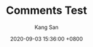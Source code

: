 ---
title: "Comments Test"
author: Kang San
date: 2020-09-03 15:36:00 +0800
categories: [Blogging, Tutorial]
tags: [writing]
comments: true
---